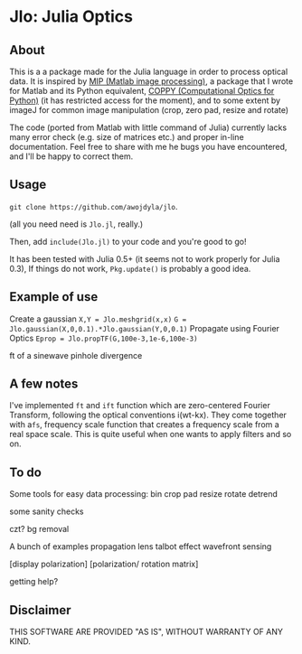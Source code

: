 # Jlo: Julia Optics

## About
This is a a package made for the Julia language in order to process optical data.
It is inspired by [MIP (Matlab image processing)](https://github.com/awojdyla/mip), a package that I wrote for Matlab  and its Python equivalent, [COPPY (Computational Optics for Python)](https://bitbucket.org/alsuboss/coppy) (it has restricted access for the moment), and to some extent by imageJ for common image manipulation (crop, zero pad, resize and rotate)


The code (ported from Matlab with little command of Julia) currently lacks many error check (e.g. size of matrices etc.) and proper in-line documentation. Feel free to share with me he bugs you have encountered, and I'll be happy to correct them.

## Usage
```git clone https://github.com/awojdyla/jlo```.

(all you need need is `Jlo.jl`, really.)

Then, add ```include(Jlo.jl)``` to your code and you're good to go!

It has been tested with Julia 0.5+ (it seems not to work properly for Julia 0.3), If things do not work, `Pkg.update()` is probably a good idea.

## Example of use
Create a gaussian
```X,Y = Jlo.meshgrid(x,x)```
```G = Jlo.gaussian(X,0,0.1).*Jlo.gaussian(Y,0,0.1)```
Propagate using Fourier Optics
```Eprop = Jlo.propTF(G,100e-3,1e-6,100e-3)```

ft of a sinewave
pinhole divergence

## A few notes
I've implemented `ft` and `ift` function which are zero-centered Fourier Transform, following the optical conventions i(wt-kx). They come together with a`fs`, frequency scale function that creates a frequency scale from a real space scale. This is quite useful when one wants to apply filters and so on.

## To do
Some tools for easy data processing:
bin
crop
pad
resize
rotate
detrend

some sanity checks

czt?
bg removal

A bunch of examples
propagation
lens
talbot effect
wavefront sensing

[display polarization]
[polarization/ rotation matrix]

getting help?

## Disclaimer
THIS SOFTWARE ARE PROVIDED "AS IS", WITHOUT WARRANTY OF ANY KIND.

